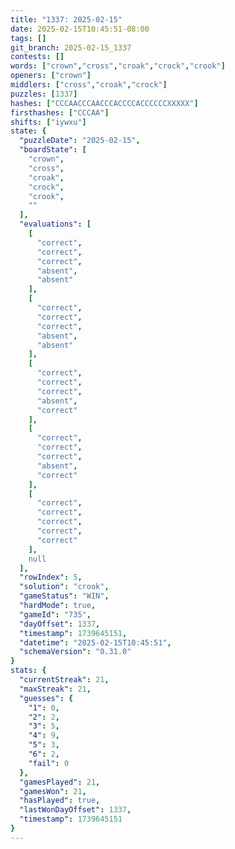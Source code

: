 ```yaml
---
title: "1337: 2025-02-15"
date: 2025-02-15T10:45:51-08:00
tags: []
git_branch: 2025-02-15_1337
contests: []
words: ["crown","cross","croak","crock","crook"]
openers: ["crown"]
middlers: ["cross","croak","crock"]
puzzles: [1337]
hashes: ["CCCAACCCAACCCACCCCACCCCCCXXXXX"]
firsthashes: ["CCCAA"]
shifts: ["iywxu"]
state: {
  "puzzleDate": "2025-02-15",
  "boardState": [
    "crown",
    "cross",
    "croak",
    "crock",
    "crook",
    ""
  ],
  "evaluations": [
    [
      "correct",
      "correct",
      "correct",
      "absent",
      "absent"
    ],
    [
      "correct",
      "correct",
      "correct",
      "absent",
      "absent"
    ],
    [
      "correct",
      "correct",
      "correct",
      "absent",
      "correct"
    ],
    [
      "correct",
      "correct",
      "correct",
      "absent",
      "correct"
    ],
    [
      "correct",
      "correct",
      "correct",
      "correct",
      "correct"
    ],
    null
  ],
  "rowIndex": 5,
  "solution": "crook",
  "gameStatus": "WIN",
  "hardMode": true,
  "gameId": "735",
  "dayOffset": 1337,
  "timestamp": 1739645151,
  "datetime": "2025-02-15T10:45:51",
  "schemaVersion": "0.31.0"
}
stats: {
  "currentStreak": 21,
  "maxStreak": 21,
  "guesses": {
    "1": 0,
    "2": 2,
    "3": 5,
    "4": 9,
    "5": 3,
    "6": 2,
    "fail": 0
  },
  "gamesPlayed": 21,
  "gamesWon": 21,
  "hasPlayed": true,
  "lastWonDayOffset": 1337,
  "timestamp": 1739645151
}
---
```

<!-- more -->
